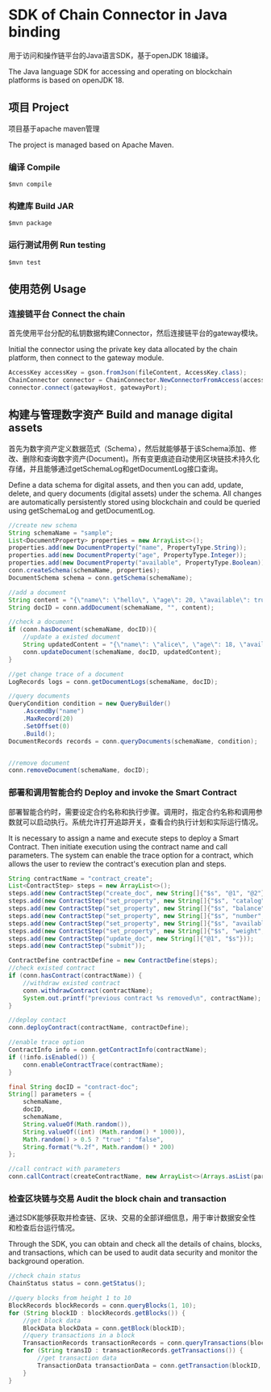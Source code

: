 # SDK of Chain Connector in Java binding

用于访问和操作链平台的Java语言SDK，基于openJDK 18编译。

The Java language SDK for accessing and operating on blockchain platforms is based on openJDK 18.

## 项目 Project

项目基于apache maven管理

The project is managed based on Apache Maven.

### 编译 Compile

```
$mvn compile
```

### 构建库 Build JAR

```
$mvn package
```

### 运行测试用例 Run testing

```
$mvn test
```



## 使用范例 Usage

### 连接链平台 Connect the chain

首先使用平台分配的私钥数据构建Connector，然后连接链平台的gateway模块。

Initial the connector using the private key data allocated by the chain platform, then connect to the gateway module.

```java
AccessKey accessKey = gson.fromJson(fileContent, AccessKey.class);
ChainConnector connector = ChainConnector.NewConnectorFromAccess(accessKey);
connector.connect(gatewayHost, gatewayPort);
```



## 构建与管理数字资产 Build and manage digital assets

首先为数字资产定义数据范式（Schema），然后就能够基于该Schema添加、修改、删除和查询数字资产(Document)。所有变更痕迹自动使用区块链技术持久化存储，并且能够通过getSchemaLog和getDocumentLog接口查询。

Define a data schema for digital assets, and then you can add, update, delete, and query documents (digital assets) under the schema. All changes are automatically persistently stored using blockchain and could be queried using getSchemaLog and getDocumentLog.

```java
//create new schema
String schemaName = "sample";
List<DocumentProperty> properties = new ArrayList<>();
properties.add(new DocumentProperty("name", PropertyType.String));
properties.add(new DocumentProperty("age", PropertyType.Integer));
properties.add(new DocumentProperty("available", PropertyType.Boolean));
conn.createSchema(schemaName, properties);
DocumentSchema schema = conn.getSchema(schemaName);

//add a document
String content = "{\"name\": \"hello\", \"age\": 20, \"available\": true}";
String docID = conn.addDocument(schemaName, "", content);

//check a document
if (conn.hasDocument(schemaName, docID)){
	//update a existed document
    String updatedContent = "{\"name\": \"alice\", \"age\": 18, \"available\": false}";
    conn.updateDocument(schemaName, docID, updatedContent);
}

//get change trace of a document
LogRecords logs = conn.getDocumentLogs(schemaName, docID);

//query documents
QueryCondition condition = new QueryBuilder()
    .AscendBy("name")
    .MaxRecord(20)
    .SetOffset(0)
    .Build();
DocumentRecords records = conn.queryDocuments(schemaName, condition);


//remove document
conn.removeDocument(schemaName, docID);

```



### 部署和调用智能合约 Deploy and invoke the Smart Contract

部署智能合约时，需要设定合约名称和执行步骤。调用时，指定合约名称和调用参数就可以启动执行。系统允许打开追踪开关，查看合约执行计划和实际运行情况。

It is necessary to assign a name and execute steps to deploy a Smart Contract. Then initiate execution using the contract name and call parameters. The system can enable the trace option for a contract, which allows the user to review the contract's execution plan and steps.



```java
String contractName = "contract_create";
List<ContractStep> steps = new ArrayList<>();
steps.add(new ContractStep("create_doc", new String[]{"$s", "@1", "@2"}));
steps.add(new ContractStep("set_property", new String[]{"$s", "catalog", "@3"}));
steps.add(new ContractStep("set_property", new String[]{"$s", "balance", "@4"}));
steps.add(new ContractStep("set_property", new String[]{"$s", "number", "@5"}));
steps.add(new ContractStep("set_property", new String[]{"$s", "available", "@6"}));
steps.add(new ContractStep("set_property", new String[]{"$s", "weight", "@7"}));
steps.add(new ContractStep("update_doc", new String[]{"@1", "$s"}));
steps.add(new ContractStep("submit"));

ContractDefine contractDefine = new ContractDefine(steps);
//check existed contract
if (conn.hasContract(contractName)) {
    //withdraw existed contract
    conn.withdrawContract(contractName);
    System.out.printf("previous contract %s removed\n", contractName);
}

//deploy contact
conn.deployContract(contractName, contractDefine);

//enable trace option
ContractInfo info = conn.getContractInfo(contractName);
if (!info.isEnabled()) {
    conn.enableContractTrace(contractName);
}

final String docID = "contract-doc";
String[] parameters = {
    schemaName,
    docID,
    schemaName,
    String.valueOf(Math.random()),
    String.valueOf((int) (Math.random() * 1000)),
    Math.random() > 0.5 ? "true" : "false",
    String.format("%.2f", Math.random() * 200)
};

//call contract with parameters
conn.callContract(createContractName, new ArrayList<>(Arrays.asList(parameters)));

```



### 检查区块链与交易 Audit the block chain and transaction

通过SDK能够获取并检查链、区块、交易的全部详细信息，用于审计数据安全性和检查后台运行情况。

Through the SDK, you can obtain and check all the details of chains, blocks, and transactions, which can be used to audit data security and monitor the background operation.

```java
//check chain status
ChainStatus status = conn.getStatus();

//query blocks from height 1 to 10
BlockRecords blockRecords = conn.queryBlocks(1, 10);
for (String blockID : blockRecords.getBlocks()) {
    //get block data
    BlockData blockData = conn.getBlock(blockID);
    //query transactions in a block
    TransactionRecords transactionRecords = conn.queryTransactions(blockID, 0, 20);
    for (String transID : transactionRecords.getTransactions()) {
        //get transaction data
        TransactionData transactionData = conn.getTransaction(blockID, transID);
    }
}

```

